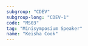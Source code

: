 ```yaml
---
subgroup: "CDEV"
subgroup-long: "CDEV-1"
code: "MS03"
tag: "Minisymposium Speaker"
name: "Keisha Cook"
---
```

